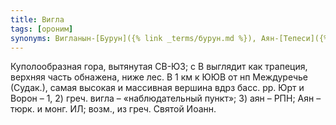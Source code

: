 ```yaml
---
title: Вигла
tags: [ороним]
synonyms: Вигланын-[Бурун]({% link _terms/бурун.md %}), Аян-[Тепеси]({% link _terms/тепеси.md %})
---
```


Куполообразная гора, вытянутая СВ-ЮЗ; с В выглядит как трапеция, верхняя часть
обнажена, ниже лес. В 1 км к ЮЮВ от нп Междуречье (Судак.), самая высокая и
массивная вершина вдрз басс. рр. Юрт и Ворон – 1, 2) греч. вигла –
«наблюдательный пункт»; 3) аян – РПН; Аян – тюрк. и монг. ИЛ; возм., из греч.
Святой Иоанн.
